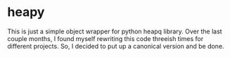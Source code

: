 # heapy

This is just a simple object wrapper for python heapq library. Over the last couple months, I found myself rewriting this code threeish times for different 
projects. So, I decided to put up a canonical version and be done.
